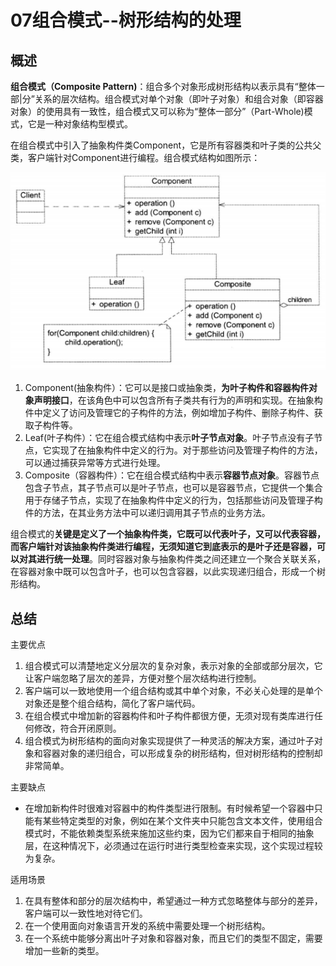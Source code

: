 # 07组合模式--树形结构的处理

## 概述

**组合模式（Composite Pattern)**：组合多个对象形成树形结构以表示具有“整体一部|分”关系的层次结构。组合模式对单个对象（即叶子对象）和组合对象（即容器对象）的使用具有一致性，组合模式又可以称为“整体一部分”（Part-Whole)模式，它是一种对象结构型模式。

在组合模式中引入了抽象构件类Component，它是所有容器类和叶子类的公共父类，客户端针对Component进行编程。组合模式结构如图所示：

![image-20200410221529424](07设计模式之Composite组合模式.assets/image-20200410221529424.png)

1. Component(抽象构件）：它可以是接口或抽象类，**为叶子构件和容器构件对象声明接口**，在该角色中可以包含所有子类共有行为的声明和实现。在抽象构件中定义了访问及管理它的子构件的方法，例如增加子构件、删除子构件、获取子构件等。
2. Leaf(叶子构件）：它在组合模式结构中表示**叶子节点对象**。叶子节点没有子节点，它实现了在抽象构件中定义的行为。对于那些访问及管理子构件的方法，可以通过捕获异常等方式进行处理。
3. Composite（容器构件）：它在组合模式结构中表示**容器节点对象**。容器节点包含子节点，其子节点可以是叶子节点，也可以是容器节点，它提供一个集合用于存储子节点，实现了在抽象构件中定义的行为，包括那些访问及管理子构件的方法，在其业务方法中可以递归调用其子节点的业务方法。

组合模式的**关键是定义了一个抽象构件类，它既可以代表叶子，又可以代表容器，而客户端针对该抽象构件类进行编程，无须知道它到底表示的是叶子还是容器，可以对其进行统一处理**。同时容器对象与抽象构件类之间还建立一个聚合关联关系，在容器对象中既可以包含叶子，也可以包含容器，以此实现递归组合，形成一个树形结构。

## 总结

主要优点

1. 组合模式可以清楚地定义分层次的复杂对象，表示对象的全部或部分层次，它让客户端忽略了层次的差异，方便对整个层次结构进行控制。
2. 客户端可以一致地使用一个组合结构或其中单个对象，不必关心处理的是单个对象还是整个组合结构，简化了客户端代码。
3. 在组合模式中增加新的容器构件和叶子构件都很方便，无须对现有类库进行任何修改，符合开闭原则。
4. 组合模式为树形结构的面向对象实现提供了一种灵活的解决方案，通过叶子对象和容器对象的递归组合，可以形成复杂的树形结构，但对树形结构的控制却非常简单。

主要缺点

- 在增加新构件时很难对容器中的构件类型进行限制。有时候希望一个容器中只能有某些特定类型的对象，例如在某个文件夹中只能包含文本文件，使用组合模式时，不能依赖类型系统来施加这些约束，因为它们都来自于相同的抽象层，在这种情况下，必须通过在运行时进行类型检查来实现，这个实现过程较为复杂。

适用场景

1. 在具有整体和部分的层次结构中，希望通过一种方式忽略整体与部分的差异，客户端可以一致性地对待它们。
2. 在一个使用面向对象语言开发的系统中需要处理一个树形结构。
3. 在一个系统中能够分离出叶子对象和容器对象，而且它们的类型不固定，需要增加一些新的类型。